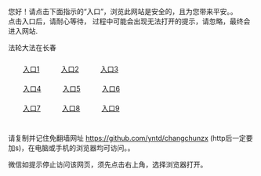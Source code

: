 您好！请点击下面指示的“入口”，浏览此网站是安全的，且为您带来平安。。 <br/>
点击入口后，请耐心等待， 过程中可能会出现无法打开的提示，请忽略，最终会进入网站. </br>

法轮大法在长春<br/>
<div style="padding:10px"><a style="margin:20px" target="_blank" href="https://d31xmkqlohdq1h.cloudfront.net/2Qpsp?lovbc" id="ccLink1" rel="nofollow">入口1</a> <a target="_blank" style="margin:20px" href="https://d3qhqk6qa8am51.cloudfront.net/2Qpsp?tnxpbwu" id="ccLink2" rel="nofollow">入口2</a> <a style="margin:20px" target="_blank" href="https://d2eqj4ynpf6w30.cloudfront.net/2Qpsp?ywasvj" id="ccLink3" rel="nofollow">入口3</a></div>

<div style="padding:10px" ><a style="margin:20px" target="_blank" href="https://d31xmkqlohdq1h.cloudfront.net/2Qpsp?lovbc" id="ccLink4" rel="nofollow">入口4</a> <a style="margin:20px" href="https://d3qhqk6qa8am51.cloudfront.net/2Qpsp?tnxpbwu" target="_blank" id="ccLink5" rel="nofollow">入口5</a> <a style="margin:20px" href="https://d2eqj4ynpf6w30.cloudfront.net/2Qpsp?ywasvj" target="_blank" id="ccLink6" rel="nofollow">入口6</a></div>

<div style="padding:10px"><a style="margin:20px" target="_blank" href="https://d31xmkqlohdq1h.cloudfront.net/2Qpsp?lovbc" id="ccLink7" rel="nofollow">入口7</a> <a style="margin:20px" href="https://d3qhqk6qa8am51.cloudfront.net/2Qpsp?tnxpbwu" target="_blank" id="ccLink8" rel="nofollow">入口8</a> <a style="margin:20px" target="_blank" href="https://d2eqj4ynpf6w30.cloudfront.net/2Qpsp?ywasvj" id="ccLink9" rel="nofollow">入口9</a></div>

<br/>



请复制并记住免翻墙网址 https://github.com/yntd/changchunzx (http后一定要加s)，在电脑或手机的浏览器均可访问。。<br/>

微信如提示停止访问该网页，须先点击右上角，选择浏览器打开。
